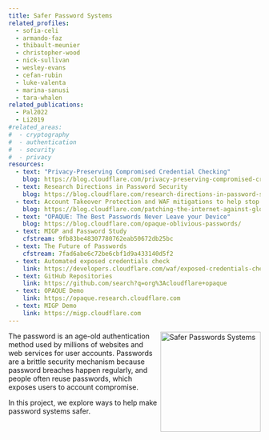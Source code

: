 ```yaml
---
title: Safer Password Systems
related_profiles:
  - sofia-celi
  - armando-faz
  - thibault-meunier
  - christopher-wood
  - nick-sullivan
  - wesley-evans
  - cefan-rubin
  - luke-valenta
  - marina-sanusi
  - tara-whalen
related_publications:
  - Pal2022
  - Li2019
#related_areas:
#  - cryptography
#  - authentication
#  - security
#  - privacy
resources:
  - text: "Privacy-Preserving Compromised Credential Checking"
    blog: https://blog.cloudflare.com/privacy-preserving-compromised-credential-checking/
  - text: Research Directions in Password Security
    blog: https://blog.cloudflare.com/research-directions-in-password-security/
  - text: Account Takeover Protection and WAF mitigations to help stop Global Brute Force Campaigns
    blog: https://blog.cloudflare.com/patching-the-internet-against-global-brute-force-campaigns/
  - text: "OPAQUE: The Best Passwords Never Leave your Device"
    blog: https://blog.cloudflare.com/opaque-oblivious-passwords/
  - text: MIGP and Password Study
    cfstream: 9fb83be48307780762eab50672db25bc
  - text: The Future of Passwords
    cfstream: 7fad6abe6c72be6cbf1d9a433140d5f2
  - text: Automated exposed credentials check
    link: https://developers.cloudflare.com/waf/exposed-credentials-check
  - text: GitHub Repositories
    link: https://github.com/search?q=org%3Acloudflare+opaque
  - text: OPAQUE Demo
    link: https://opaque.research.cloudflare.com
  - text: MIGP Demo
    link: https://migp.cloudflare.com
---
```


<img src="https://blog.cloudflare.com/content/images/2020/12/Opaque-Header-1.png" alt="Safer Passwords Systems" width="200" align="right" />

The password is an age-old authentication method used by millions of websites and web services for user accounts. Passwords are a brittle security mechanism because password breaches happen regularly, and people often reuse passwords, which exposes users to account compromise.

In this project, we explore ways to help make password systems safer.
